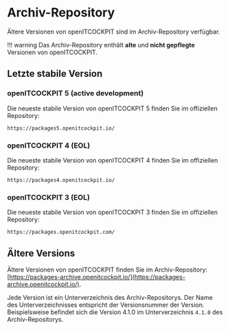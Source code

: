 # Archiv-Repository

Ältere Versionen von openITCOCKPIT sind im Archiv-Repository verfügbar.

!!! warning
    Das Archiv-Repository enthält **alte** und **nicht gepflegte** Versionen von openITCOCKPIT.

## Letzte stabile Version    

### openITCOCKPIT 5 (active development)

Die neueste stabile Version von openITCOCKPIT 5 finden Sie im offiziellen Repository:
```
https://packages5.openitcockpit.io/
```

### openITCOCKPIT 4 (EOL)

Die neueste stabile Version von openITCOCKPIT 4 finden Sie im offiziellen Repository:
```
https://packages4.openitcockpit.io/
```

### openITCOCKPIT 3 (EOL)

Die neueste stabile Version von openITCOCKPIT 3 finden Sie im offiziellen Repository:
```
https://packages.openitcockpit.com/
```

## Ältere Versions   

Ältere Versionen von openITCOCKPIT finden Sie im Archiv-Repository: [https://packages-archive.openitcockpit.io/](https://packages-archive.openitcockpit.io/).

Jede Version ist ein Unterverzeichnis des Archiv-Repositorys. Der Name des Unterverzeichnisses entspricht der Versionsnummer der Version. Beispielsweise befindet sich die Version 4.1.0 im Unterverzeichnis `4.1.0` des Archiv-Repositorys.

